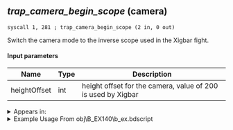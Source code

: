 ## *trap_camera_begin_scope* (camera)

`syscall 1, 281 ; trap_camera_begin_scope (2 in, 0 out)`

Switch the camera mode to the inverse scope used in the Xigbar fight.

#### Input parameters
| Name | Type | Description
|------|------|------------
| heightOffset   | int   | height offset for the camera, value of 200 is used by Xigbar




<details>
	<summary>Appears in:</summary>
| filename | Entity (obj)
|----------|-------------
| obj\B_EX140\b_ex.bdscript       | ((B) Xigbar)          
| obj\B_EX140_LV99\b_ex.bdscript       | ((B99) Xigbar (Limit Cut))          

</details>

<details>
	<summary>Example Usage From obj\B_EX140\b_ex.bdscript</summary>
```
L20862:
 popToSp 4
 popToSp 0
 pushFromFSp 4
 memcpyToSpVal 16, 0
 pushFromPSpVal 92
 pushImmf 0
 pushImmf 32
 pushImmf 0
 gosub 4, L21032
 pushFromPSpVal 104
 pushImmf 4
 pushImmf 182
 pushImmf 0
 gosub 4, L21032
 pushImmf 0
 popToSpVal 80
 pushImmf 0
 popToSpVal 84
 pushImmf 0
 popToSpVal 116
 pushImmf 0
 popToSpVal 120
 pushFromPSpVal 128
 gosub 4, L9603
 pushFromPSpVal 128
 pushImmf 0.174533
 gosub 4, L9669
 syscall 1, 3 ; trap_sysobj_player (0 in, 1 out)
 memcpyToSp 16, 8
 pushFromPSp 8
 gosub 8, L6504
 memcpyToSp 16, 32
 pushFromPSp 32
 memcpyToSpVal 16, 32
 pushFromPSpVal 32
 memcpyToSpVal 16, 64
 syscall 1, 306 ; trap_camera_at (0 in, 1 out)
 memcpyToSp 16, 16
 pushFromPSp 16
 syscall 1, 305 ; trap_camera_eye (0 in, 1 out)
 memcpyToSp 16, 32
 pushFromPSp 32
 syscall 0, 5 ; trap_vector_sub (2 in, 1 out)
 memcpyToSp 16, 48
 pushFromPSp 48
 memcpyToSpVal 16, 48
 pushFromPSpVal 0
 pushImmf 200
 syscall 1, 281 ; trap_camera_begin_scope (2 in, 0 out)
 pushImmf 150
 syscall 1, 313 ; trap_camera_set_scope_closeup_distance (1 in, 0 out)
 pushFromPSpVal 0
 pushImm 0
 syscall 1, 285 ; trap_obj_show_picture (2 in, 1 out)
 popToSpVal 88
 syscall 2, 67 ; trap_attack_new_combo_group (0 in, 1 out)
 popToSpVal 208
 pushImm 0
 popToSpVal 16
 pushFromPSpVal 0
 pushImm 1
 syscall 1, 211 ; trap_obj_pattern_enable (2 in, 0 out)
 pushImm 0
 popToSpVal 212
 pushImm 0
 popToSpVal 216
 pushImm 0
 popToSpVal 220
 pushImm 0
 popToSpVal 224
 ret
```
</details>

